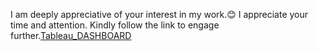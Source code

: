 I am deeply appreciative of your interest in my work.😊
I appreciate your time and attention. Kindly follow the link to engage further.[Tableau_DASHBOARD](http://127.0.0.1:5500/index.html)

